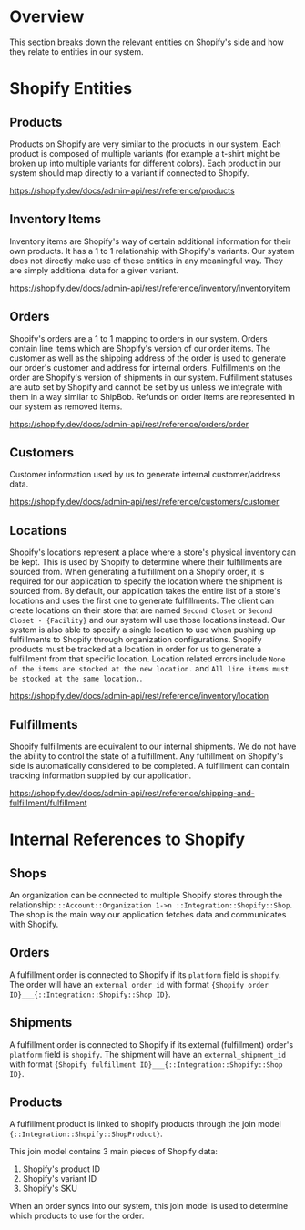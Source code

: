 # Overview
This section breaks down the relevant entities on Shopify's side and how they relate to entities in our system.

# Shopify Entities

## Products
Products on Shopify are very similar to the products in our system. Each product is composed of multiple variants (for example a t-shirt might be broken up into multiple variants for different colors). Each product in our system should map directly to a variant if connected to Shopify.

https://shopify.dev/docs/admin-api/rest/reference/products

## Inventory Items
Inventory items are Shopify's way of certain additional information for their own products. It has a 1 to 1 relationship with Shopify's variants. Our system does not directly make use of these entities in any meaningful way. They are simply additional data for a given variant.

https://shopify.dev/docs/admin-api/rest/reference/inventory/inventoryitem

## Orders
Shopify's orders are a 1 to 1 mapping to orders in our system. Orders contain line items which are Shopify's version of our order items. The customer as well as the shipping address of the order is used to generate our order's customer and address for internal orders. Fulfillments on the order are Shopify's version of shipments in our system. Fulfillment statuses are auto set by Shopify and cannot be set by us unless we integrate with them in a way similar to ShipBob. Refunds on order items are represented in our system as removed items.

https://shopify.dev/docs/admin-api/rest/reference/orders/order

## Customers
Customer information used by us to generate internal customer/address data.

https://shopify.dev/docs/admin-api/rest/reference/customers/customer

## Locations
Shopify's locations represent a place where a store's physical inventory can be kept. This is used by Shopify to determine where their fulfillments are sourced from. When generating a fulfillment on a Shopify order, it is required for our application to specify the location where the shipment is sourced from. By default, our application takes the entire list of a store's locations and uses the first one to generate fulfillments. The client can create locations on their store that are named `Second Closet` or `Second Closet - {Facility}` and our system will use those locations instead. Our system is also able to specify a single location to use when pushing up fulfillments to Shopify through organization configurations. Shopify products must be tracked at a location in order for us to generate a fulfillment from that specific location. Location related errors include `None of the items are stocked at the new location.` and `All line items must be stocked at the same location.`.

https://shopify.dev/docs/admin-api/rest/reference/inventory/location

## Fulfillments
Shopify fulfillments are equivalent to our internal shipments. We do not have the ability to control the state of a fulfillment. Any fulfillment on Shopify's side is automatically considered to be completed. A fulfillment can contain tracking information supplied by our application.

https://shopify.dev/docs/admin-api/rest/reference/shipping-and-fulfillment/fulfillment

# Internal References to Shopify

## Shops
An organization can be connected to multiple Shopify stores through the relationship: `::Account::Organization 1->n ::Integration::Shopify::Shop`. The shop is the main way our application fetches data and communicates with Shopify.

## Orders
A fulfillment order is connected to Shopify if its `platform` field is `shopify`. The order will have an `external_order_id` with format `{Shopify order ID}___{::Integration::Shopify::Shop ID}`.

## Shipments
A fulfillment order is connected to Shopify if its external (fulfillment) order's  `platform` field is `shopify`. The shipment will have an `external_shipment_id` with format `{Shopify fulfillment ID}___{::Integration::Shopify::Shop ID}`.

## Products
A fulfillment product is linked to shopify products through the join model `{::Integration::Shopify::ShopProduct}`.

This join model contains 3 main pieces of Shopify data:
1. Shopify's product ID
2. Shopify's variant ID
3. Shopify's SKU

When an order syncs into our system, this join model is used to determine which products to use for the order.